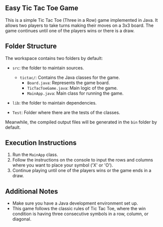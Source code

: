 ## Easy Tic Tac Toe Game

This is a simple Tic Tac Toe (Three in a Row) game implemented in Java. It allows two players to take turns making their moves on a 3x3 board. The game continues until one of the players wins or there is a draw.

## Folder Structure

The workspace contains two folders by default:

- `src`: the folder to maintain sources.
  - `tictac/`: Contains the Java classes for the game.
    - `Board.java`: Represents the game board.
    - `TicTacToeGame.java`: Main logic of the game.
    - `MainApp.java`: Main class for running the game.

- `lib`: the folder to maintain dependencies.

- `Test`: Folder where there are the tests of the classes.

Meanwhile, the compiled output files will be generated in the `bin` folder by default.

## Execution Instructions

1. Run the `MainApp` class.
2. Follow the instructions on the console to input the rows and columns where you want to place your symbol ('X' or 'O').
3. Continue playing until one of the players wins or the game ends in a draw.

## Additional Notes

- Make sure you have a Java development environment set up.
- This game follows the classic rules of Tic Tac Toe, where the win condition is having three consecutive symbols in a row, column, or diagonal.
